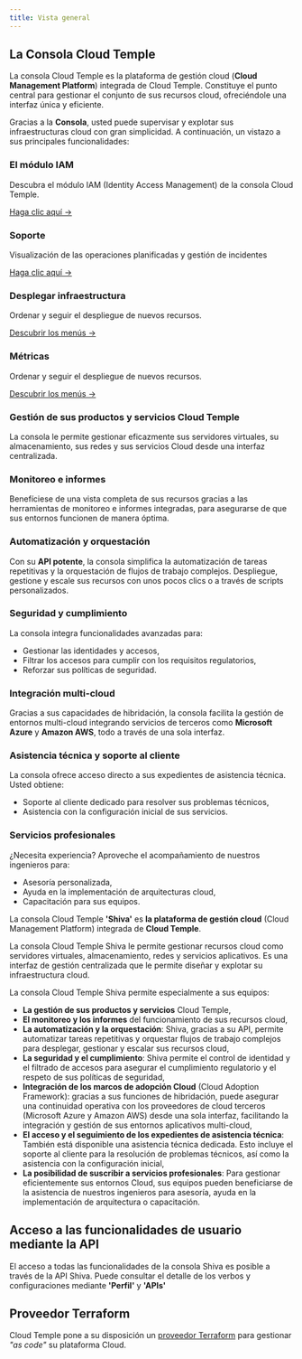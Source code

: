 ```yaml
---
title: Vista general
---
```



## La Consola Cloud Temple

La consola Cloud Temple es la plataforma de gestión cloud (**Cloud Management Platform**) integrada de Cloud Temple. Constituye el punto central para gestionar el conjunto de sus recursos cloud, ofreciéndole una interfaz única y eficiente.

Gracias a la **Consola**, usted puede supervisar y explotar sus infraestructuras cloud con gran simplicidad. A continuación, un vistazo a sus principales funcionalidades:

<div class="card-grid">
  <div class="card">
    <h3>El módulo IAM</h3>
    <p>Descubra el módulo IAM (Identity Access Management) de la consola Cloud Temple.</p>
    <a href="console/iam" class="card-link">Haga clic aquí &rarr;</a>
  </div>

  <div class="card">
    <h3>Soporte</h3>
    <p>Visualización de las operaciones planificadas y gestión de incidentes</p>
    <a href="console/status" class="card-link">Haga clic aquí &rarr;</a>
  </div>

  <div class="card">
    <h3>Desplegar infraestructura</h3>
    <p>Ordenar y seguir el despliegue de nuevos recursos.</p>
    <a href="console/orders" class="card-link">Descubrir los menús &rarr;</a>
  </div>

  <div class="card">
    <h3>Métricas</h3>
    <p>Ordenar y seguir el despliegue de nuevos recursos.</p>
    <a href="console/metrics/concepts" class="card-link">Descubrir los menús &rarr;</a>
  </div>
</div>

### Gestión de sus productos y servicios Cloud Temple

La consola le permite gestionar eficazmente sus servidores virtuales, su almacenamiento, sus redes y sus servicios Cloud desde una interfaz centralizada.

### Monitoreo e informes

Benefíciese de una vista completa de sus recursos gracias a las herramientas de monitoreo e informes integradas, para asegurarse de que sus entornos funcionen de manera óptima.

### Automatización y orquestación

Con su **API potente**, la consola simplifica la automatización de tareas repetitivas y la orquestación de flujos de trabajo complejos. Despliegue, gestione y escale sus recursos con unos pocos clics o a través de scripts personalizados.

### Seguridad y cumplimiento

La consola integra funcionalidades avanzadas para:

- Gestionar las identidades y accesos,
- Filtrar los accesos para cumplir con los requisitos regulatorios,
- Reforzar sus políticas de seguridad.

### Integración multi-cloud

Gracias a sus capacidades de hibridación, la consola facilita la gestión de entornos multi-cloud integrando servicios de terceros como **Microsoft Azure** y **Amazon AWS**, todo a través de una sola interfaz.

### Asistencia técnica y soporte al cliente

La consola ofrece acceso directo a sus expedientes de asistencia técnica. Usted obtiene:

- Soporte al cliente dedicado para resolver sus problemas técnicos,
- Asistencia con la configuración inicial de sus servicios.

### Servicios profesionales

¿Necesita experiencia? Aproveche el acompañamiento de nuestros ingenieros para:

- Asesoría personalizada,
- Ayuda en la implementación de arquitecturas cloud,
- Capacitación para sus equipos.

La consola Cloud Temple **'Shiva'** es **la plataforma de gestión cloud** (Cloud Management Platform) integrada de **Cloud Temple**.

La consola Cloud Temple Shiva le permite gestionar recursos cloud como servidores virtuales, almacenamiento, redes y servicios aplicativos.
Es una interfaz de gestión centralizada que le permite diseñar y explotar su infraestructura cloud.

La consola Cloud Temple Shiva permite especialmente a sus equipos:

- **La gestión de sus productos y servicios** Cloud Temple,
- **El monitoreo y los informes** del funcionamiento de sus recursos cloud,
- **La automatización y la orquestación**: Shiva, gracias a su API, permite automatizar tareas repetitivas y orquestar flujos de trabajo complejos para desplegar, gestionar y escalar sus recursos cloud,
- **La seguridad y el cumplimiento**: Shiva permite el control de identidad y el filtrado de accesos para asegurar el cumplimiento regulatorio y el respeto de sus políticas de seguridad,
- **Integración de los marcos de adopción Cloud** (Cloud Adoption Framework): gracias a sus funciones de hibridación, puede asegurar una continuidad operativa con los proveedores de cloud terceros (Microsoft Azure y Amazon AWS) desde una sola interfaz, facilitando la integración y gestión de sus entornos aplicativos multi-cloud,
- **El acceso y el seguimiento de los expedientes de asistencia técnica**: También está disponible una asistencia técnica dedicada. Esto incluye el soporte al cliente para la resolución de problemas técnicos, así como la asistencia con la configuración inicial,
- **La posibilidad de suscribir a servicios profesionales**: Para gestionar eficientemente sus entornos Cloud, sus equipos pueden beneficiarse de la asistencia de nuestros ingenieros para asesoría, ayuda en la implementación de arquitectura o capacitación.

## Acceso a las funcionalidades de usuario mediante la API

El acceso a todas las funcionalidades de la consola Shiva es posible a través de la API Shiva.
Puede consultar el detalle de los verbos y configuraciones mediante **'Perfil'** y **'APIs'**

## Proveedor Terraform

Cloud Temple pone a su disposición un [proveedor Terraform](https://registry.terraform.io/providers/Cloud-Temple/cloudtemple/latest) para gestionar *"as code"* su plataforma Cloud.
